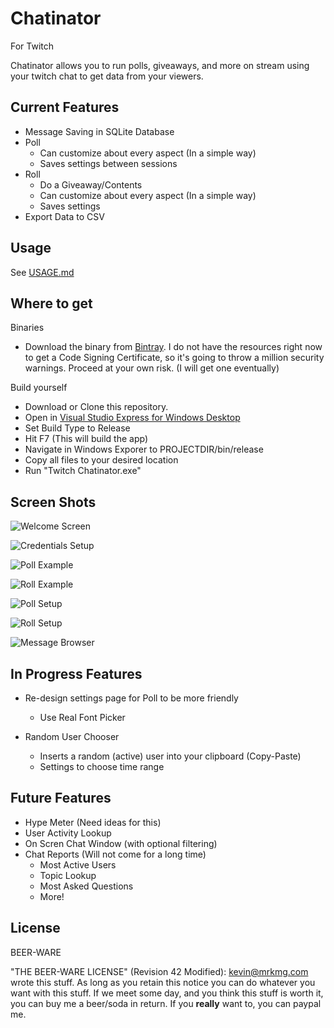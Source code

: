 Chatinator
=========
For Twitch

Chatinator allows you to run polls, giveaways, and more on stream using your twitch chat to get data from your viewers.


Current Features
----------------

  - Message Saving in SQLite Database
  - Poll
    - Can customize about every aspect (In a simple way)
    - Saves settings between sessions
  - Roll
    - Do a Giveaway/Contents
    - Can customize about every aspect (In a simple way)
    - Saves settings
  - Export Data to CSV



Usage
-----

See [USAGE.md](https://github.com/mrkmg/TwitchChatinator/blob/master/USAGE.md)

Where to get
------------

Binaries
- Download the binary from [Bintray](https://bintray.com/mrkmg/TwitchChatinator/TwitchChatinator/v1.1/view/files). I do not have the resources right now to get a Code Signing Certificate, so it's going to throw a million security warnings. Proceed at your own risk. (I will get one eventually)

Build yourself
- Download or Clone this repository.
- Open in [Visual Studio Express for Windows Desktop](http://www.visualstudio.com/downloads/download-visual-studio-vs#d-express-windows-desktop)
- Set Build Type to Release
- Hit F7 (This will build the app)
- Navigate in Windows Exporer to PROJECTDIR/bin/release
- Copy all files to your desired location
- Run "Twitch Chatinator.exe"

Screen Shots
-------------


![Welcome Screen](http://i.imgur.com/WzUaPUD.png)

![Credentials Setup](http://i.imgur.com/4ZPCZDy.png)

![Poll Example](http://i.imgur.com/vjpBhL3.png)

![Roll Example](http://i.imgur.com/v7EPGyy.png)

![Poll Setup](http://i.imgur.com/MiqqweS.png)

![Roll Setup](http://i.imgur.com/3cUkWGw.png)

![Message Browser](http://i.imgur.com/xXTVlZb.png)

In Progress Features
--------------------

  - Re-design settings page for Poll to be more friendly
    - Use Real Font Picker

  - Random User Chooser
    - Inserts a random (active) user into your clipboard (Copy-Paste)
    - Settings to choose time range

Future Features
---------------

  - Hype Meter (Need ideas for this)
  - User Activity Lookup
  - On Scren Chat Window (with optional filtering)
  - Chat Reports (Will not come for a long time)
    - Most Active Users
    - Topic Lookup
    - Most Asked Questions
    - More!

License
-------
BEER-WARE


"THE BEER-WARE LICENSE" (Revision 42 Modified):
<kevin@mrkmg.com> wrote this stuff. As long as you retain this notice you
can do whatever you want with this stuff. If we meet some day, and you think
this stuff is worth it, you can buy me a beer/soda in return. If you **really** want
to, you can paypal me.

